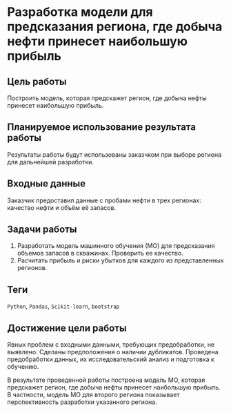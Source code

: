 # Разработка модели для предсказания региона, где добыча нефти принесет наибольшую прибыль

## Цель работы

Построить модель, которая предскажет регион, где добыча нефты принесет наибольшую прибыль.

## Планируемое использование результата работы

Результаты работы будут использованы заказчком при выборе региона для дальнейшей разработки.

## Входные данные

Заказчик предоставил данные с пробами нефти в трех регионах: качество нефти и объём её запасов.

## Задачи работы

1. Разработать модель машинного обучения (МО) для предсказания объемов запасов в скважинах. Проверить ее качество.
2. Расчитать прибыль и риски убытков для каждого из представленных регионов.

## Теги
`Python`, `Pandas`, `Scikit-learn`, `bootstrap`

## Достижение цели работы

Явных проблем с входными данными, требующих предобработки, не выявлено. Сделаны предположения о наличии дубликатов. Проведена предобработки данных, их исследовательский анализ и подготовка к обучению. 

В результате проведенной работы построена модель МО, которая предскажет регион, где добыча нефты принесет наибольшую прибыль. В частности, модель МО для второго региона показывает перспективность разработки указанного региона.